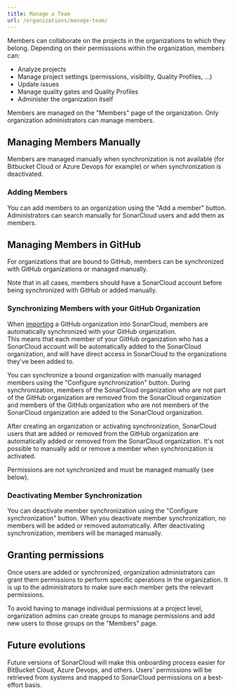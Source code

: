 ```yaml
---
title: Manage a Team
url: /organizations/manage-team/
---
```


Members can collaborate on the projects in the organizations to which they belong. Depending on their permisssions within the organization, members can:
* Analyze projects
* Manage project settings (permissions, visibility, Quality Profiles, ...)
* Update issues
* Manage quality gates and Quality Profiles
* Administer the organization itself

Members are managed on the "Members" page of the organization. Only organization administrators can manage members. 

## Managing Members Manually
Members are managed manually when synchronization is not available (for Bitbucket Cloud or Azure Devops for example) or when synchronization is deactivated.

### Adding Members
You can add members to an organization using the "Add a member" button. Administrators can search manually for SonarCloud users and add them as members.

## Managing Members in GitHub
For organizations that are bound to GitHub, members can be synchronized with GitHub organizations or managed manually. 

Note that in all cases, members should have a SonarCloud account before being synchronized with GitHub or added manually.

### Synchronizing Members with your GitHub Organization
When [importing](/organizations/overview/) a GitHub organization into SonarCloud, members are automatically synchronized with your GitHub organization.  
This means that each member of your GitHub organization who has a SonarCloud account will be automatically added to the SonarCloud organization, 
and will have direct access in SonarCloud to the organizations they've been added to. 

You can synchronize a bound organization with manually managed members using the "Configure synchronization" button. 
During synchronization, members of the SonarCloud organization who are not part of the GitHub organization are removed from the SonarCloud 
organization and members of the GitHub organization who are not members of the SonarCloud organization are added to the SonarCloud organization.

After creating an organization or activating synchronization, SonarCloud users that are added or removed from the GitHub organization are automatically added or removed from 
the SonarCloud organization. It's not possible to manually add or remove a member when synchronization is activated.

Permissions are not synchronized and must be managed manually (see below).

### Deactivating Member Synchronization
You can deactivate member synchronization using the "Configure synchronization" button. 
When you deactivate member synchronization, no members will be added or removed automatically.
After deactivating synchronization, members will be managed manually.


## Granting permissions
Once users are added or synchronized, organization administrators can grant them permissions to perform specific operations in the organization. It is up to the 
administrators to make sure each member gets the relevant permissions.

To avoid having to manage individual permissions at a project level, organization admins can create groups to manage permissions 
and add new users to those groups on the "Members" page.

## Future evolutions
Future versions of SonarCloud will make this onboarding process easier for BitBucket Cloud, Azure Devops, and others. 
Users' permissions will be retrieved from systems and mapped to SonarCloud permissions on a best-effort basis.